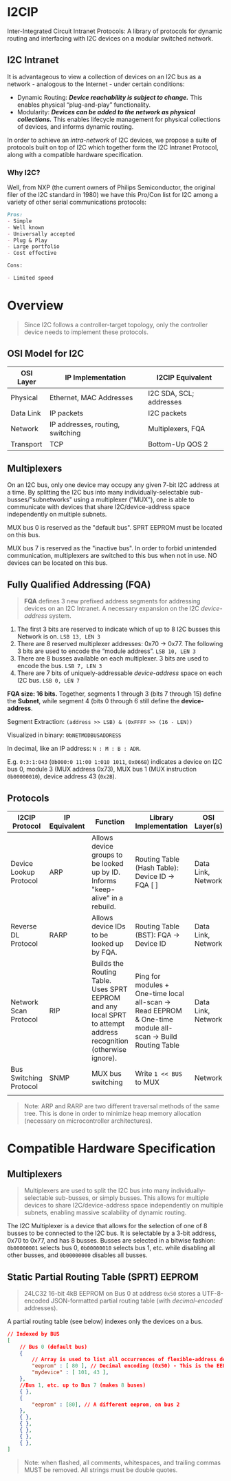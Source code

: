 # I2CIP

Inter-Integrated Circuit Intranet Protocols: A library of protocols for dynamic routing and interfacing with I2C devices on a modular switched network.

<!-- TODO module operator() return type improvement? bulk status? -->

## I2C Intranet

It is advantageous to view a collection of devices on an I2C bus as a network - analogous to the Internet - under certain conditions:

- Dynamic Routing: ***Device reachability is subject to change.*** This enables physical “plug-and-play” functionality.
- Modularity: ***Devices can be added to the network as physical collections.*** This enables lifecycle management for physical collections of devices, and informs dynamic routing.

In order to achieve an *intra-network* of I2C devices, we propose a suite of protocols built on top of I2C which together form the I2C Intranet Protocol, along with a compatible hardware specification.

### Why I2C?

Well, from NXP (the current owners of Philips Semiconductor, the original filer of the I2C standard in 1980) we have this Pro/Con list for I2C among a variety of other serial communications protocols:

```markdown
Pros:
- Simple
- Well known
- Universally accepted
- Plug & Play
- Large portfolio
- Cost effective

Cons:

- Limited speed
```

# Overview

> Since I2C follows a controller-target topology, only the controller device needs to implement these protocols.

## OSI Model for I2C

| OSI Layer         | IP Implementation                 | I2CIP Equivalent        |
| ----------------- | --------------------------------- | ----------------------- |
| Physical          | Ethernet, MAC Addresses           | I2C SDA, SCL; addresses |
| Data Link         | IP packets                        | I2C packets             |
| Network           | IP addresses, routing, switching  | Multiplexers, FQA       |
| Transport         | TCP                               | Bottom-Up QOS 2         |

## Multiplexers

On an I2C bus, only one device may occupy any given 7-bit I2C address at a time. By splitting the I2C bus into many individually-selectable sub-busses/"subnetworks" using a multiplexer ("MUX"), one is able to communicate with devices that share I2C/device-address space independently on multiple subnets.

MUX bus 0 is reserved as the "default bus". SPRT EEPROM must be located on this bus.

MUX bus 7 is reserved as the "inactive bus". In order to forbid unintended communication, multiplexers are switched to this bus when not in use. NO devices can be located on this bus.

## Fully Qualified Addressing (FQA)

> **FQA** defines 3 new prefixed address segments for addressing devices on an I2C Intranet. A necessary expansion on the I2C *device-address* system.

1. The first 3 bits are reserved to indicate which of up to 8 I2C busses this Network is on. `LSB 13, LEN 3`
2. There are 8 reserved multiplexer addresses: 0x70 → 0x77. The following 3 bits are used to encode the “module address”. `LSB 10, LEN 3`
3. There are 8 busses available on each multiplexer. 3 bits are used to encode the bus. `LSB 7, LEN 3 `
4. There are 7 bits of uniquely-addressable *device-address* space on each I2C bus. `LSB 0, LEN 7`

**FQA size: 16 bits.** Together, segments 1 through 3 (bits 7 through 15) define the **Subnet**, while segment 4 (bits 0 through 6 still define the **device-address**.

Segment Extraction: `(address >> LSB) & (0xFFFF >> (16 - LEN))`

Visualized in binary: `0bNETMODBUSADDRESS`

In decimal, like an IP address: `N : M : B : ADR`.

E.g. `0:3:1:043` (`0b000:0 11:00 1:010 1011`, `0x0668`) indicates a device on I2C bus 0, module 3 (MUX address 0x73), MUX bus 1 (MUX instruction `0b00000010`), device address 43 (`0x2B`).

## Protocols

| I2CIP Protocol         | IP Equivalent | Function                                                                                                         | Library Implementation                                                                                    | OSI Layer(s)       |
| ---------------------- | ------------- | ---------------------------------------------------------------------------------------------------------------- | --------------------------------------------------------------------------------------------------------- | ------------------ |
| Device Lookup Protocol | ARP           | Allows device groups to be looked up by ID. Informs "keep-alive" in a rebuild.																		| Routing Table (Hash Table): Device ID → FQA [ ]                                           								| Data Link, Network |
| Reverse DL Protocol    | RARP          | Allows device IDs to be looked up by FQA.																																				| Routing Table (BST): FQA → Device ID 																																			| Data Link, Network |
| Network Scan Protocol  | RIP           | Builds the Routing Table. Uses SPRT EEPROM and any local SPRT to attempt address recognition (otherwise ignore). | Ping for modules + One-time local all-scan → Read EEPROM & One-time module all-scan → Build Routing Table | Data Link, Network |
| Bus Switching Protocol | SNMP          | MUX bus switching                                                                                                | Write `1 << BUS` to MUX                                                                                   | Network            |
|                        |               |                                                                                                                  |                                                                                                           |                    |

> Note: ARP and RARP are two different traversal methods of the same tree. This is done in order to minimize heap memory allocation (necessary on microcontroller architectures).

# Compatible Hardware Specification

## Multiplexers

> Multiplexers are used to split the I2C bus into many individually-selectable sub-busses, or simply busses. This allows for multiple devices to share I2C/device-address space independently on multiple subnets, enabling massive scalability of dynamic routing.

The I2C Multiplexer is a device that allows for the selection of one of 8 busses to be connected to the I2C bus. It is selectable by a 3-bit address, 0x70 to 0x77, and has 8 busses. Busses are selected in a bitwise fashion: `0b00000001` selects bus 0, `0b00000010` selects bus 1, etc. while disabling all other busses, and `0b00000000` disables all busses.

## Static Partial Routing Table (SPRT) EEPROM

> 24LC32 16-bit 4kB EEPROM on Bus 0 at address `0x50` stores a UTF-8-encoded JSON-formatted partial routing table (with *decimal-encoded* addresses).

A partial routing table (see below) indexes only the devices on a bus.

```json
// Indexed by BUS
[
	// Bus 0 (default bus)
	{
		// Array is used to list all occurrences of flexible-address devices
		"eeprom" : [ 80 ], // Decimal encoding (0x50) - This is the EEPROM we are reading from
		"mydevice" : [ 101, 43 ],
	},
	//Bus 1, etc. up to Bus 7 (makes 8 buses)
	{ },
	{
		"eeprom" : [80], // A different eeprom, on bus 2
	},
	{ },
	{ },
	{ },
	{ },
	{ },
]
```

> Note: when flashed, all comments, whitespaces, and trailing commas MUST be removed. All strings must be double quotes.
<!-- TODO: Is this true? -->